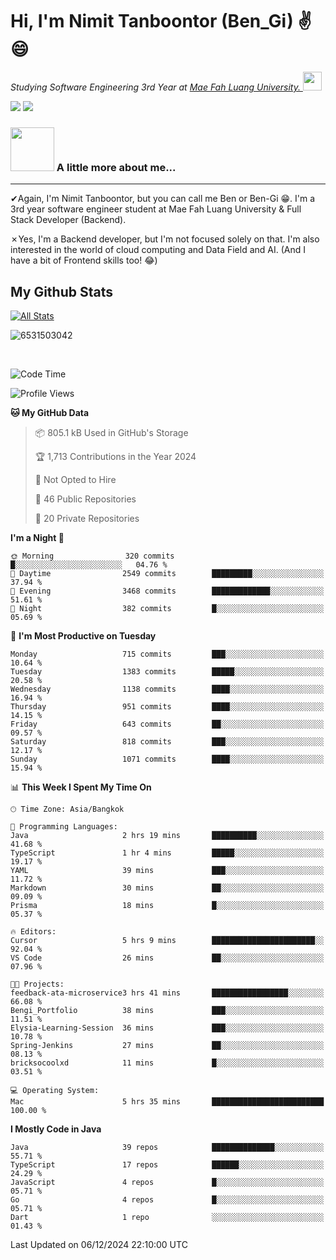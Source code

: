 # Hi, I'm Nimit Tanboontor (Ben_Gi) ✌😄
<p><em>Studying Software Engineering 3rd Year at <a href="https://en.mfu.ac.th/home.html"> Mae Fah Luang University.
</a><img src="https://media.giphy.com/media/WUlplcMpOCEmTGBtBW/giphy.gif" width="30"> </em></p>


[![](https://img.shields.io/badge/linkedin-%230077B5.svg?style=for-the-badge&logo=linkedin)]([https://www.linkedin.com/in/thanaphoom-babparn/](https://www.linkedin.com/in/nimit-tanbooutor-798139246/))
[![](https://img.shields.io/badge/Medium-12100E?style=for-the-badge&logo=medium&logoColor=white)](https://medium.com/@nimittanbooutor)

### <img src="https://media.giphy.com/media/VgCDAzcKvsR6OM0uWg/giphy.gif" width="70"> A little more about me...  

<hr> <!-- Horizontal line -->

&#10004;Again, I'm Nimit Tanboontor, but you can call me Ben or Ben-Gi 😁. I'm a 3rd year software engineer student at Mae Fah Luang University & Full Stack Developer (Backend).

&#10007;Yes, I'm a Backend developer, but I'm not focused solely on that. I'm also interested in the world of cloud computing and Data Field and AI. (And I have a bit of Frontend skills too! 😂)


## My Github Stats

[![All Stats](https://github-readme-stats.vercel.app/api?username=6531503042&show_icons=true&theme=algolia)](https://github.com/6531503042)

<p><img align="center" src="https://github-readme-streak-stats.herokuapp.com/?user=6531503042&" alt="6531503042" /></p>

<br />


<!--START_SECTION:waka-->
![Code Time](http://img.shields.io/badge/Code%20Time-253%20hrs%2054%20mins-blue)

![Profile Views](http://img.shields.io/badge/Profile%20Views-50-blue)

**🐱 My GitHub Data** 

> 📦 805.1 kB Used in GitHub's Storage 
 > 
> 🏆 1,713 Contributions in the Year 2024
 > 
> 🚫 Not Opted to Hire
 > 
> 📜 46 Public Repositories 
 > 
> 🔑 20 Private Repositories 
 > 
**I'm a Night 🦉** 

```text
🌞 Morning                320 commits         █░░░░░░░░░░░░░░░░░░░░░░░░   04.76 % 
🌆 Daytime                2549 commits        █████████░░░░░░░░░░░░░░░░   37.94 % 
🌃 Evening                3468 commits        █████████████░░░░░░░░░░░░   51.61 % 
🌙 Night                  382 commits         █░░░░░░░░░░░░░░░░░░░░░░░░   05.69 % 
```
📅 **I'm Most Productive on Tuesday** 

```text
Monday                   715 commits         ███░░░░░░░░░░░░░░░░░░░░░░   10.64 % 
Tuesday                  1383 commits        █████░░░░░░░░░░░░░░░░░░░░   20.58 % 
Wednesday                1138 commits        ████░░░░░░░░░░░░░░░░░░░░░   16.94 % 
Thursday                 951 commits         ████░░░░░░░░░░░░░░░░░░░░░   14.15 % 
Friday                   643 commits         ██░░░░░░░░░░░░░░░░░░░░░░░   09.57 % 
Saturday                 818 commits         ███░░░░░░░░░░░░░░░░░░░░░░   12.17 % 
Sunday                   1071 commits        ████░░░░░░░░░░░░░░░░░░░░░   15.94 % 
```


📊 **This Week I Spent My Time On** 

```text
🕑︎ Time Zone: Asia/Bangkok

💬 Programming Languages: 
Java                     2 hrs 19 mins       ██████████░░░░░░░░░░░░░░░   41.68 % 
TypeScript               1 hr 4 mins         █████░░░░░░░░░░░░░░░░░░░░   19.17 % 
YAML                     39 mins             ███░░░░░░░░░░░░░░░░░░░░░░   11.72 % 
Markdown                 30 mins             ██░░░░░░░░░░░░░░░░░░░░░░░   09.09 % 
Prisma                   18 mins             █░░░░░░░░░░░░░░░░░░░░░░░░   05.37 % 

🔥 Editors: 
Cursor                   5 hrs 9 mins        ███████████████████████░░   92.04 % 
VS Code                  26 mins             ██░░░░░░░░░░░░░░░░░░░░░░░   07.96 % 

🐱‍💻 Projects: 
feedback-ata-microservice3 hrs 41 mins       █████████████████░░░░░░░░   66.08 % 
Bengi_Portfolio          38 mins             ███░░░░░░░░░░░░░░░░░░░░░░   11.51 % 
Elysia-Learning-Session  36 mins             ███░░░░░░░░░░░░░░░░░░░░░░   10.78 % 
Spring-Jenkins           27 mins             ██░░░░░░░░░░░░░░░░░░░░░░░   08.13 % 
bricksocoolxd            11 mins             █░░░░░░░░░░░░░░░░░░░░░░░░   03.51 % 

💻 Operating System: 
Mac                      5 hrs 35 mins       █████████████████████████   100.00 % 
```

**I Mostly Code in Java** 

```text
Java                     39 repos            ██████████████░░░░░░░░░░░   55.71 % 
TypeScript               17 repos            ██████░░░░░░░░░░░░░░░░░░░   24.29 % 
JavaScript               4 repos             █░░░░░░░░░░░░░░░░░░░░░░░░   05.71 % 
Go                       4 repos             █░░░░░░░░░░░░░░░░░░░░░░░░   05.71 % 
Dart                     1 repo              ░░░░░░░░░░░░░░░░░░░░░░░░░   01.43 % 
```




 Last Updated on 06/12/2024 22:10:00 UTC
<!--END_SECTION:waka-->
